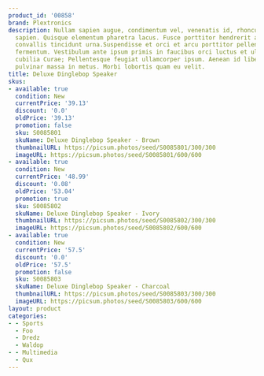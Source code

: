 ```yaml
---
product_id: '00858'
brand: Plextronics
description: Nullam sapien augue, condimentum vel, venenatis id, rhoncus pellentesque,
  sapien. Quisque elementum pharetra lacus. Fusce porttitor hendrerit ante. Donec
  convallis tincidunt urna.Suspendisse et orci et arcu porttitor pellentesque. Donec
  fermentum. Vestibulum ante ipsum primis in faucibus orci luctus et ultrices posuere
  cubilia Curae; Pellentesque feugiat ullamcorper ipsum. Aenean id libero. Suspendisse
  pulvinar massa in metus. Morbi lobortis quam eu velit.
title: Deluxe Dinglebop Speaker
skus:
- available: true
  condition: New
  currentPrice: '39.13'
  discount: '0.0'
  oldPrice: '39.13'
  promotion: false
  sku: S0085801
  skuName: Deluxe Dinglebop Speaker - Brown
  thumbnailURL: https://picsum.photos/seed/S0085801/300/300
  imageURL: https://picsum.photos/seed/S0085801/600/600
- available: true
  condition: New
  currentPrice: '48.99'
  discount: '0.08'
  oldPrice: '53.04'
  promotion: true
  sku: S0085802
  skuName: Deluxe Dinglebop Speaker - Ivory
  thumbnailURL: https://picsum.photos/seed/S0085802/300/300
  imageURL: https://picsum.photos/seed/S0085802/600/600
- available: true
  condition: New
  currentPrice: '57.5'
  discount: '0.0'
  oldPrice: '57.5'
  promotion: false
  sku: S0085803
  skuName: Deluxe Dinglebop Speaker - Charcoal
  thumbnailURL: https://picsum.photos/seed/S0085803/300/300
  imageURL: https://picsum.photos/seed/S0085803/600/600
layout: product
categories:
- - Sports
  - Foo
  - Dredz
  - Waldop
- - Multimedia
  - Qux
---
```


